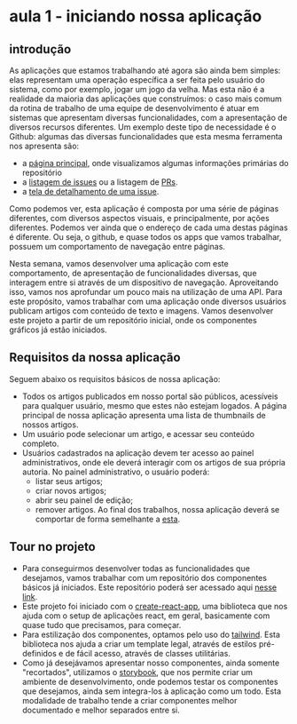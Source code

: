 # aula 1 - iniciando nossa aplicação

## introdução

As aplicações que estamos trabalhando até agora são ainda bem simples: elas representam uma operação específica a ser feita pelo usuário do sistema, como por exemplo, jogar um jogo da velha. Mas esta não é a realidade da maioria das aplicações que construímos: o caso mais comum da rotina de trabalho de uma equipe de desenvolvimento é atuar em sistemas que apresentam diversas funcionalidades, com a apresentação de diversos recursos diferentes. Um exemplo deste tipo de necessidade é o Github: algumas das diversas funcionalidades que esta mesma ferramenta nos apresenta são:

- a [página principal](https://github.com/facebook/react), onde visualizamos algumas informações primárias do repositório
- a [listagem de issues](https://github.com/facebook/react/issues) ou a listagem de [PRs](https://github.com/facebook/react/pulls).
- a [tela de detalhamento de uma issue](https://github.com/facebook/react/issues/24170).

Como podemos ver, esta aplicação é composta por uma série de páginas diferentes, com diversos aspectos visuais, e principalmente, por ações diferentes. Podemos ver ainda que o endereço de cada uma destas páginas é diferente. Ou seja, o github, e quase todos os apps que vamos trabalhar, possuem um comportamento de navegação entre páginas.

Nesta semana, vamos desenvolver uma aplicação com este comportamento, de apresentação de funcionalidades diversas, que interagem entre si através de um dispositivo de navegação. Aproveitando isso, vamos nos aprofundar um pouco mais na utilização de uma API. Para este propósito, vamos trabalhar com uma aplicação onde diversos usuários publicam artigos com conteúdo de texto e imagens. Vamos desenvolver este projeto a partir de um repositório inicial, onde os componentes gráficos já estão iniciados.

## Requisitos da nossa aplicação

Seguem abaixo os requisitos básicos de nossa aplicação:

- Todos os artigos publicados em nosso portal são públicos, acessíveis para qualquer usuário, mesmo que estes não estejam logados. A página principal de nossa aplicação apresenta uma lista de thumbnails de nossos artigos.
- Um usuário pode selecionar um artigo, e acessar seu conteúdo completo.
- Usuários cadastrados na aplicação devem ter acesso ao painel administrativos, onde ele deverá interagir com os artigos de sua própria autoria. No painel administrativo, o usuário poderá:
  - listar seus artigos;
  - criar novos artigos;
  - abrir seu painel de edição;
  - remover artigos.
Ao final dos trabalhos, nossa aplicação deverá se comportar de forma semelhante a [esta](http://3.221.159.196:3308/).

## Tour no projeto

- Para conseguirmos desenvolver todas as funcionalidades que desejamos, vamos trabalhar com um repositório dos componentes básicos já iniciados. Este repositório poderá ser acessado aqui [nesse link](https://github.com/pauloFernandes/raro-academy-medium-app).
- Este projeto foi iniciado com o [create-react-app](https://create-react-app.dev/), uma biblioteca que nos ajuda com o setup de aplicações react, em geral, basicamente com quase tudo que precisamos, para começar.
- Para estilização dos componentes, optamos pelo uso do [tailwind](https://tailwindcss.com/). Esta biblioteca nos ajuda a criar um template legal, através de estilos pré-definidos e de fácil acesso, através de classes utilitárias.
- Como já desejávamos apresentar nosso componentes, ainda somente "recortados", utilizamos o [storybook](https://storybook.js.org/), que nos permite criar um ambiente de desenvolvimento, onde podemos testar os componentes que desejamos, ainda sem integra-los à aplicação como um todo. Esta modalidade de trabalho tende a criar componentes melhor documentado e melhor separados entre si.